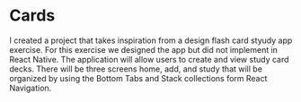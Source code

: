 # Cards

I created a project that takes inspiration from a design flash card styudy app exercise. For this
exercise we designed the app but did not implement in React Native. The application will allow
users to create and view study card decks. There will be three screens home, add, and study
that will be organized by using the Bottom Tabs and Stack collections form React Navigation.
